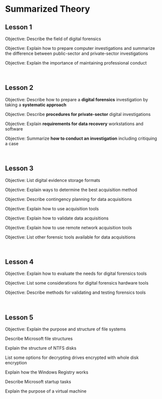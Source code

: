 # Summarized Theory  

## Lesson 1  

Objective: Describe the field of digital forensics  

Objective: Explain how to prepare computer investigations and summarize the difference between public-sector and private-sector investigations  

Objective: Explain the importance of maintaining professional conduct  

<br>

## Lesson 2  

Objective: Describe how to prepare a <b>digital forensics</b> investigation by taking a <b>systematic approach</b>  

Objective: Describe <b>procedures for private-sector</b> digital investigations  

Objective: Explain <b>requirements for data recovery</b> workstations and software  

Objective: Summarize <b>how to conduct an investigation</b> including critiquing a case  

<br>

## Lesson 3  

Objective: List digital evidence storage formats  

Objective: Explain ways to determine the best acquisition method  

Objective: Describe contingency planning for data acquisitions  

Objective: Explain how to use acquisition tools  

Objective: Explain how to validate data acquisitions  

Objective: Explain how to use remote network acquisition tools  

Objective: List other forensic tools available for data acquisitions  

<br>

## Lesson 4  

Objective: Explain how to evaluate the needs for digital forensics tools  

Objective: List some considerations for digital forensics hardware tools  

Objective: Describe methods for validating and testing forensics tools  

<br>

## Lesson 5  

Objective: Explain the purpose and structure of file systems  

Describe Microsoft file structures  

Explain the structure of NTFS disks  

List some options for decrypting drives encrypted with whole disk encryption  

Explain how the Windows Registry works  

Describe Microsoft startup tasks  

Explain the purpose of a virtual machine  
